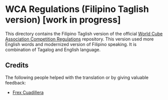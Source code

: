 WCA Regulations (Filipino Taglish version) [work in progress] 
================================

This directory contains the Filipino Taglish version of
the official [World Cube Association Competition Regulations](https://worldcubeassociation.org/regulations/) repository.
This version used more English words and modernized version of Filipino speaking. It is combination of Tagalog and English language.

Credits
-------

The following people helped with the translation or by giving valuable feedback:

* [Frex Cuadillera](https://www.worldcubeassociation.org/persons/2016CUAD01) 
